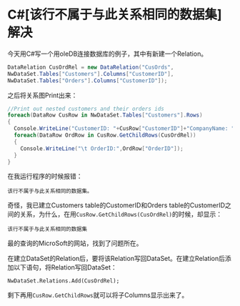 C#[该行不属于与此关系相同的数据集]解决
=====

今天用C#写一个用oleDB连接数据库的例子，其中有新建一个Relation。

```csharp
DataRelation CusOrdRel = new DataRelation("CusOrds",
NwDataSet.Tables["Customers"].Columns["CustomerID"],
NwDataSet.Tables["Orders"].Columns["CustomerID"]);
```

之后将关系图Print出来：

```csharp
//Print out nested customers and their orders ids
foreach(DataRow CusRow in NwDataSet.Tables["Customers"].Rows)
{
  Console.WriteLine("CustomerID: "+CusRow["CustomerID"]+"CompanyName: "+CusRow["CompanyName"]);
  foreach(DataRow OrdRow in CusRow.GetChildRows(CusOrdRel))
  {
    Console.WriteLine("\t OrderID:",OrdRow["OrderID"]);
  }
}
```

在我运行程序的时候报错：

`该行不属于与此关系相同的数据集。`

奇怪，我已建立Customers table的CustomerID和Orders table的CustomerID之间的关系，为什么，在用`CusRow.GetChildRows(CusOrdRel)`的时候，却显示：

`该行不属于与此关系相同的数据集`

最的查询的MicroSoft的网站，找到了问题所在。

在建立DataSet的Relation后，要将该Relation写回DataSet。在建立Relation后添加以下语句，将Relation写回DataSet：

`NwDataSet.Relations.Add(CusOrdRel);`

剩下再用`CusRow.GetChildRows`就可以将子Columns显示出来了。